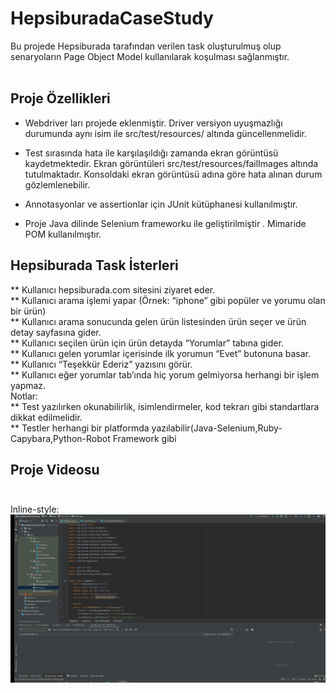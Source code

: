 # HepsiburadaCaseStudy
Bu projede Hepsiburada tarafından verilen task oluşturulmuş olup senaryoların Page Object Model kullanılarak koşulması sağlanmıştır. </br></br>

## Proje Özellikleri </br>
* Webdriver ları projede eklenmiştir. Driver versiyon uyuşmazlığı durumunda aynı isim ile src/test/resources/ altında güncellenmelidir.

* Test sırasında hata ile karşılaşıldığı zamanda ekran görüntüsü kaydetmektedir. Ekran görüntüleri src/test/resources/failImages altında tutulmaktadır. Konsoldaki ekran görüntüsü adına göre hata alınan durum gözlemlenebilir.

* Annotasyonlar ve assertionlar için JUnit kütüphanesi kullanılmıştır.

* Proje Java dilinde Selenium frameworku ile geliştirilmiştir . Mimaride POM kullanılmıştır. 

## Hepsiburada Task İsterleri  </br>
** Kullanıcı hepsiburada.com sitesini ziyaret eder.  </br>
** Kullanıcı arama işlemi yapar (Örnek: “iphone” gibi popüler ve yorumu olan bir ürün)  </br>
** Kullanıcı arama sonucunda gelen ürün listesinden ürün seçer ve ürün detay sayfasına gider.  </br>
** Kullanıcı seçilen ürün için ürün detayda “Yorumlar” tabına gider.  </br>
** Kullanıcı gelen yorumlar içerisinde ilk yorumun “Evet” butonuna basar.  </br>
** Kullanıcı “Teşekkür Ederiz” yazısını görür.  </br>
** Kullanıcı eğer yorumlar tab’ında hiç yorum gelmiyorsa herhangi bir işlem yapmaz.  </br>
Notlar:   </br>
** Test yazılırken okunabilirlik, isimlendirmeler, kod tekrarı gibi standartlara dikkat edilmelidir.   </br>
** Testler herhangi bir platformda yazılabilir(Java-Selenium,Ruby-Capybara,Python-Robot Framework gibi  </br>

## Proje Videosu  </br>  </br>

Inline-style: 
![](https://github.com/nurayttumer/HepsiburadaCaseStudy/blob/master/seleniumekran.gif)
